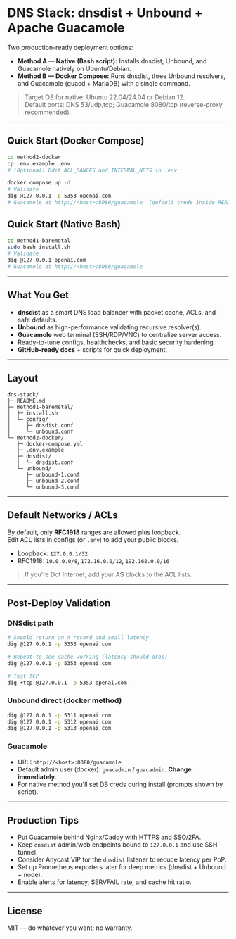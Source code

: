 # DNS Stack: dnsdist + Unbound + Apache Guacamole

Two production-ready deployment options:

- **Method A — Native (Bash script):** Installs dnsdist, Unbound, and Guacamole natively on Ubuntu/Debian.
- **Method B — Docker Compose:** Runs dnsdist, three Unbound resolvers, and Guacamole (guacd + MariaDB) with a single command.

> Target OS for native: Ubuntu 22.04/24.04 or Debian 12.  
> Default ports: DNS 53/udp,tcp; Guacamole 8080/tcp (reverse-proxy recommended).

---

## Quick Start (Docker Compose)

```bash
cd method2-docker
cp .env.example .env
# (Optional) Edit ACL_RANGES and INTERNAL_NETS in .env

docker compose up -d
# Validate
dig @127.0.0.1 -p 5353 openai.com
# Guacamole at http://<host>:8080/guacamole  (default creds inside README below)
```

## Quick Start (Native Bash)

```bash
cd method1-baremetal
sudo bash install.sh
# Validate
dig @127.0.0.1 openai.com
# Guacamole at http://<host>:8080/guacamole
```

---

## What You Get

- **dnsdist** as a smart DNS load balancer with packet cache, ACLs, and safe defaults.
- **Unbound** as high-performance validating recursive resolver(s).
- **Guacamole** web terminal (SSH/RDP/VNC) to centralize server access.
- Ready-to-tune configs, healthchecks, and basic security hardening.
- **GitHub-ready docs** + scripts for quick deployment.

---

## Layout

```
dns-stack/
├─ README.md
├─ method1-baremetal/
│  ├─ install.sh
│  └─ config/
│     ├─ dnsdist.conf
│     └─ unbound.conf
└─ method2-docker/
   ├─ docker-compose.yml
   ├─ .env.example
   ├─ dnsdist/
   │  └─ dnsdist.conf
   └─ unbound/
      ├─ unbound-1.conf
      ├─ unbound-2.conf
      └─ unbound-3.conf
```

---

## Default Networks / ACLs

By default, only **RFC1918** ranges are allowed plus loopback.  
Edit ACL lists in configs (or `.env`) to add your public blocks.

- Loopback: `127.0.0.1/32`
- RFC1918: `10.0.0.0/8`, `172.16.0.0/12`, `192.168.0.0/16`

> If you're Dot Internet, add your AS blocks to the ACL lists.

---

## Post-Deploy Validation

### DNSdist path

```bash
# Should return an A record and small latency
dig @127.0.0.1 -p 5353 openai.com

# Repeat to see cache working (latency should drop)
dig @127.0.0.1 -p 5353 openai.com

# Test TCP
dig +tcp @127.0.0.1 -p 5353 openai.com
```

### Unbound direct (docker method)
```bash
dig @127.0.0.1 -p 5311 openai.com
dig @127.0.0.1 -p 5312 openai.com
dig @127.0.0.1 -p 5313 openai.com
```

### Guacamole
- URL: `http://<host>:8080/guacamole`
- Default admin user (docker): `guacadmin` / `guacadmin`. **Change immediately.**
- For native method you'll set DB creds during install (prompts shown by script).

---

## Production Tips

- Put Guacamole behind Nginx/Caddy with HTTPS and SSO/2FA.
- Keep `dnsdist` admin/web endpoints bound to `127.0.0.1` and use SSH tunnel.
- Consider Anycast VIP for the `dnsdist` listener to reduce latency per PoP.
- Set up Prometheus exporters later for deep metrics (dnsdist + Unbound + node).
- Enable alerts for latency, SERVFAIL rate, and cache hit ratio.

---

## License

MIT — do whatever you want; no warranty.

